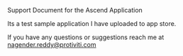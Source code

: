 Support Document for the Ascend Application

Its a test sample application I have uploaded to app store.

If you have any questions or suggestions reach me at nagender.reddy@protiviti.com
